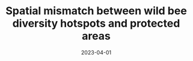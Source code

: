 ---
title: "Spatial mismatch between wild bee diversity hotspots and protected areas"
collection: publications
permalink: /publication/2023-spatial-mismatch
excerpt: 'This study identifies mismatches between bee diversity and protected areas, with 8 citations.'
date: 2023-04-01
venue: 'Conservation Biology'
paperurl: 'https://doi.org/10.1111/cobi.14082'
citation: 'Casanelles‐Abella, J., Fontana, S., Meier, E., Moretti, M., & Fournier, B. (2023). Spatial mismatch between wild bee diversity hotspots and protected areas. Conservation Biology, 37(4), e14082.'
--- 